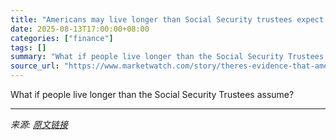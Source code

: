 ```yaml
---
title: "Americans may live longer than Social Security trustees expect. What it means for future benefits."
date: 2025-08-13T17:00:00+08:00
categories: ["finance"]
tags: []
summary: "What if people live longer than the Social Security Trustees assume?"
source_url: "https://www.marketwatch.com/story/theres-evidence-that-americans-may-live-longer-than-social-security-trustees-expect-what-it-means-for-future-benefits-17bcffcb?mod=mw_rss_topstories"
---
```


What if people live longer than the Social Security Trustees assume?

---

*来源: [原文链接](https://www.marketwatch.com/story/theres-evidence-that-americans-may-live-longer-than-social-security-trustees-expect-what-it-means-for-future-benefits-17bcffcb?mod=mw_rss_topstories)*
